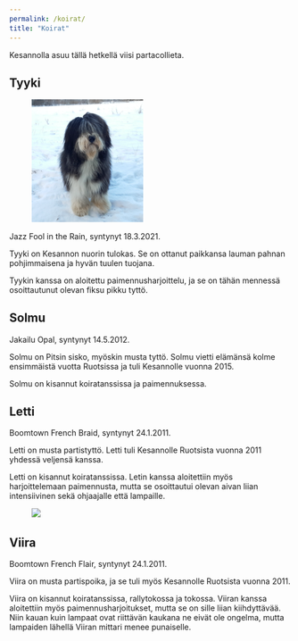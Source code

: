 ```yaml
---
permalink: /koirat/
title: "Koirat"
---
```


Kesannolla asuu tällä hetkellä viisi partacollieta.

## Tyyki

<figure style="width:200px" class="align-right">
  <img src="/assets/tyyki1.png">
</figure>
Jazz Fool in the Rain, syntynyt 18.3.2021.

Tyyki on Kesannon nuorin tulokas. Se on ottanut paikkansa lauman
pahnan pohjimmaisena ja hyvän tuulen tuojana.

Tyykin kanssa on aloitettu paimennusharjoittelu, ja se on tähän
mennessä osoittautunut olevan fiksu pikku tyttö.

## Solmu

Jakailu Opal, syntynyt 14.5.2012.

Solmu on Pitsin sisko, myöskin musta tyttö. Solmu vietti elämänsä
kolme ensimmäistä vuotta Ruotsissa ja tuli Kesannolle vuonna 2015.

Solmu on kisannut koiratanssissa ja paimennuksessa.

## Letti

Boomtown French Braid, syntynyt 24.1.2011.

Letti on musta partistyttö. Letti tuli Kesannolle Ruotsista vuonna
2011 yhdessä veljensä kanssa.

Letti on kisannut koiratanssissa. Letin kanssa
aloitettiin myös harjoittelemaan paimennusta, mutta se osoittautui
olevan aivan liian intensiivinen sekä ohjaajalle että lampaille.

<figure style="width:400px" class="align-right">
  <img src="/assets/letti-viira.jpg">
</figure>

## Viira

Boomtown French Flair, syntynyt 24.1.2011.

Viira on musta partispoika, ja se tuli myös Kesannolle Ruotsista
vuonna 2011.

Viira on kisannut koiratanssissa, rallytokossa ja tokossa. Viiran kanssa aloitettiin
myös paimennusharjoitukset, mutta se on sille liian kiihdyttävää. Niin
kauan kuin lampaat ovat riittävän kaukana ne eivät ole ongelma, mutta
lampaiden lähellä Viiran mittari menee punaiselle.
